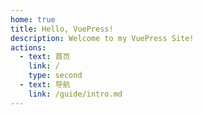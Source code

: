 ```yaml
---
home: true
title: Hello, VuePress!
description: Welcome to my VuePress Site!
actions:
  - text: 首页
    link: /
    type: second
  - text: 导航
    link: /guide/intro.md
---
```

